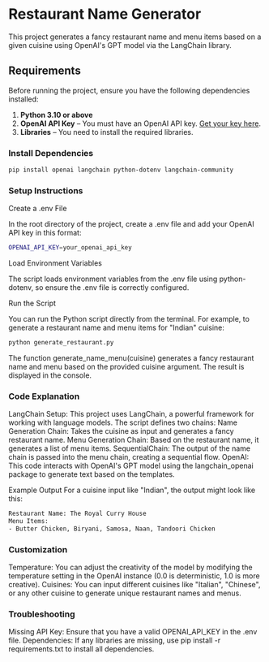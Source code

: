 # Restaurant Name Generator

This project generates a fancy restaurant name and menu items based on a given cuisine using OpenAI's GPT model via the LangChain library.

## Requirements

Before running the project, ensure you have the following dependencies installed:

1. **Python 3.10 or above**
2. **OpenAI API Key** – You must have an OpenAI API key. [Get your key here](https://beta.openai.com/signup/).
3. **Libraries** – You need to install the required libraries.

### Install Dependencies

```bash
pip install openai langchain python-dotenv langchain-community
```

### Setup Instructions
Create a .env File

In the root directory of the project, create a .env file and add your OpenAI API key in this format:
``` bash
OPENAI_API_KEY=your_openai_api_key
```
Load Environment Variables

The script loads environment variables from the .env file using python-dotenv, so ensure the .env file is correctly configured.

Run the Script

You can run the Python script directly from the terminal. For example, to generate a restaurant name and menu items for "Indian" cuisine:

```bash
python generate_restaurant.py
```
The function generate_name_menu(cuisine) generates a fancy restaurant name and menu based on the provided cuisine argument. The result is displayed in the console.


### Code Explanation

LangChain Setup: This project uses LangChain, a powerful framework for working with language models. The script defines two chains:
Name Generation Chain: Takes the cuisine as input and generates a fancy restaurant name.
Menu Generation Chain: Based on the restaurant name, it generates a list of menu items.
SequentialChain: The output of the name chain is passed into the menu chain, creating a sequential flow.
OpenAI: This code interacts with OpenAI's GPT model using the langchain_openai package to generate text based on the templates.

Example Output
For a cuisine input like "Indian", the output might look like this:
``` bash
Restaurant Name: The Royal Curry House
Menu Items:
- Butter Chicken, Biryani, Samosa, Naan, Tandoori Chicken
```

### Customization

Temperature: You can adjust the creativity of the model by modifying the temperature setting in the OpenAI instance (0.0 is deterministic, 1.0 is more creative).
Cuisines: You can input different cuisines like "Italian", "Chinese", or any other cuisine to generate unique restaurant names and menus.

### Troubleshooting

Missing API Key: Ensure that you have a valid OPENAI_API_KEY in the .env file.
Dependencies: If any libraries are missing, use pip install -r requirements.txt to install all dependencies.
